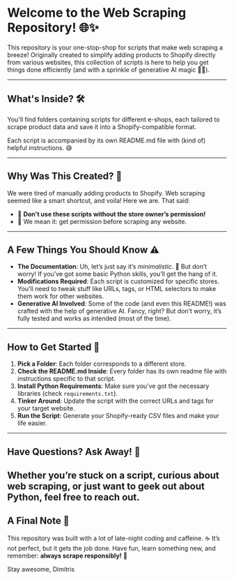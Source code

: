 
# Welcome to the Web Scraping Repository! 🌐✨

This repository is your one-stop-shop for scripts that make web scraping a breeze! Originally created to simplify adding products to Shopify directly from various websites, this collection of scripts is here to help you get things done efficiently (and with a sprinkle of generative AI magic 🤖✨).

---

## What's Inside? 🛠️
You'll find folders containing scripts for different e-shops, each tailored to scrape product data and save it into a Shopify-compatible format.

Each script is accompanied by its own README.md file with (kind of) helpful instructions. 😅

---

## Why Was This Created? 🤷
We were tired of manually adding products to Shopify. Web scraping seemed like a smart shortcut, and voila! Here we are. That said:
- 🚫 **Don’t use these scripts without the store owner’s permission!**
- 🙏 We mean it: get permission before scraping any website.

---

## A Few Things You Should Know ⚠️
- **The Documentation**: Uh, let’s just say it’s *minimalistic*. 🫣 But don’t worry! If you’ve got some basic Python skills, you’ll get the hang of it.
- **Modifications Required**: Each script is customized for specific stores. You’ll need to tweak stuff like URLs, tags, or HTML selectors to make them work for other websites.
- **Generative AI Involved**: Some of the code (and even this README!) was crafted with the help of generative AI. Fancy, right? But don’t worry, it’s fully tested and works as intended (most of the time).

---

## How to Get Started 🚀
1. **Pick a Folder**: Each folder corresponds to a different store.
2. **Check the README.md Inside**: Every folder has its own readme file with instructions specific to that script.
3. **Install Python Requirements**: Make sure you’ve got the necessary libraries (check `requirements.txt`).
4. **Tinker Around**: Update the script with the correct URLs and tags for your target website.
5. **Run the Script**: Generate your Shopify-ready CSV files and make your life easier.

---

## Have Questions? Ask Away! 🤔
Whether you’re stuck on a script, curious about web scraping, or just want to geek out about Python, feel free to reach out.
---

## A Final Note 🌟
This repository was built with a lot of late-night coding and caffeine. ☕ It’s not perfect, but it gets the job done. Have fun, learn something new, and remember: **always scrape responsibly!** 🚀

Stay awesome,
Dimitris
